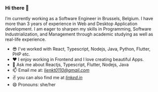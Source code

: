 ### Hi there 👋

I’m currently working as a Software Engineer in Brussels, Belgium. I have more than 3 years of experience in Web and Desktop Application development. I am eager to sharpen my skills in Programming, Software Industrialization, and Management through academic studying as well as real-life experience.

- 😎 I've worked with React, Typescript, Nodejs, Java, Python, Flutter, PHP etc.
- ❤️ I enjoy working in Frontend and I love creating beautiful Apps. 
- 💬 Ask me about Reactjs, Typescript, Flutter, Nodejs, Java
- 📫 Email me at: *lienkt0110@gmail.com*
- ✌ you can also find me at [*linked.in*](https://www.linkedin.com/in/kim-lien-b3b46a122/)
- 😄 Pronouns: she/her
